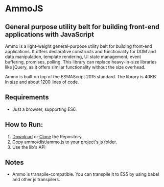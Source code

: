 # AmmoJS
## General purpose utility belt for building front-end applications with JavaScript

Ammo is a light-weight general-purpose utility belt for building front-end applications. It offers declarative constructs and functionality for DOM and data manipulation, template rendering, UI state management, event buffering, promises, polling. This library can replace heavy-in-size libraries like jQuery, as it offers similar functionality without the size overhead.

Ammo is built on top of the ESMAScript 2015 standard. 
The library is 40KB in size and about 1200 lines of code.

## Requirements
* Just a browser, supporting ES6.

## How to Run:

1. [Download](https://github.com/nevendyulgerov/ammo/archive/master.zip) or [Clone](https://github.com/nevendyulgerov/ammo.git) the Repository.
2. Copy ammo/dist/ammo.js to your project's js folder.
3. Use the lib's API

## Notes
* Ammo is transpile-compatible. You can transpile it to ES5 by using babel and other js transpilers.